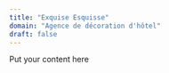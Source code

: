 ```yaml
---
title: "Exquise Esquisse"
domain: "Agence de décoration d'hôtel"
draft: false
---
```

Put your content here
